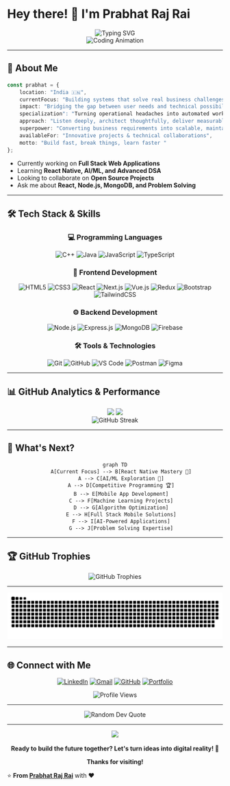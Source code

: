 # Hey there! 👋 I'm Prabhat Raj Rai

<div align="center">
  <img src="https://readme-typing-svg.herokuapp.com?font=Fira+Code&weight=600&size=32&pause=1000&color=00D9FF&center=true&vCenter=true&width=800&lines=Full+Stack+Developer+%7C+Problem+Solver;Building+Digital+Experiences;Turning+Ideas+into+Reality;Always+Pushing+Boundaries!" alt="Typing SVG" />
</div>

<div align="center">
  <img src="https://user-images.githubusercontent.com/74038190/225813708-98b745f2-7d22-48cf-9150-083f1b00d6c9.gif" alt="Coding Animation" width="500"/>
</div>


---

## 🚀 About Me

```typescript
const prabhat = {
    location: "India 🇮🇳",
    currentFocus: "Building systems that solve real business challenges",
    impact: "Bridging the gap between user needs and technical possibilities",
    specialization": "Turning operational headaches into automated workflows",
    approach: "Listen deeply, architect thoughtfully, deliver measurably",
    superpower: "Converting business requirements into scalable, maintainable systems",
    availableFor: "Innovative projects & technical collaborations",
    motto: "Build fast, break things, learn faster "
};
```

- Currently working on **Full Stack Web Applications**
- Learning **React Native, AI/ML, and Advanced DSA**
- Looking to collaborate on **Open Source Projects**
- Ask me about **React, Node.js, MongoDB, and Problem Solving**
---

## 🛠️ Tech Stack & Skills

<div align="center">

### 💻 Programming Languages
![C++](https://img.shields.io/badge/C++-%2300599C.svg?style=for-the-badge&logo=c%2B%2B&logoColor=white)
![Java](https://img.shields.io/badge/Java-%23ED8B00.svg?style=for-the-badge&logo=java&logoColor=white)
![JavaScript](https://img.shields.io/badge/JavaScript-%23323330.svg?style=for-the-badge&logo=javascript&logoColor=%23F7DF1E)
![TypeScript](https://img.shields.io/badge/TypeScript-%23007ACC.svg?style=for-the-badge&logo=typescript&logoColor=white)

### 🎨 Frontend Development
![HTML5](https://img.shields.io/badge/HTML5-%23E34F26.svg?style=for-the-badge&logo=html5&logoColor=white)
![CSS3](https://img.shields.io/badge/CSS3-%231572B6.svg?style=for-the-badge&logo=css3&logoColor=white)
![React](https://img.shields.io/badge/React-%2320232a.svg?style=for-the-badge&logo=react&logoColor=%2361DAFB)
![Next.js](https://img.shields.io/badge/Next.js-black?style=for-the-badge&logo=next.js&logoColor=white)
![Vue.js](https://img.shields.io/badge/Vue.js-%2335495e.svg?style=for-the-badge&logo=vuedotjs&logoColor=%234FC08D)
![Redux](https://img.shields.io/badge/Redux-%23593d88.svg?style=for-the-badge&logo=redux&logoColor=white)
![Bootstrap](https://img.shields.io/badge/Bootstrap-%23563D7C.svg?style=for-the-badge&logo=bootstrap&logoColor=white)
![TailwindCSS](https://img.shields.io/badge/Tailwind-%2338B2AC.svg?style=for-the-badge&logo=tailwind-css&logoColor=white)

### ⚙️ Backend Development
![Node.js](https://img.shields.io/badge/Node.js-6DA55F?style=for-the-badge&logo=node.js&logoColor=white)
![Express.js](https://img.shields.io/badge/Express.js-%23404d59.svg?style=for-the-badge&logo=express&logoColor=%2361DAFB)
![MongoDB](https://img.shields.io/badge/MongoDB-%234ea94b.svg?style=for-the-badge&logo=mongodb&logoColor=white)
![Firebase](https://img.shields.io/badge/Firebase-%23039BE5.svg?style=for-the-badge&logo=firebase)

### 🛠️ Tools & Technologies
![Git](https://img.shields.io/badge/Git-%23F05033.svg?style=for-the-badge&logo=git&logoColor=white)
![GitHub](https://img.shields.io/badge/GitHub-%23121011.svg?style=for-the-badge&logo=github&logoColor=white)
![VS Code](https://img.shields.io/badge/VS%20Code-0078d4.svg?style=for-the-badge&logo=visual-studio-code&logoColor=white)
![Postman](https://img.shields.io/badge/Postman-FF6C37?style=for-the-badge&logo=postman&logoColor=white)
![Figma](https://img.shields.io/badge/Figma-%23F24E1E.svg?style=for-the-badge&logo=figma&logoColor=white)

</div>

---

## 📊 GitHub Analytics & Performance

<div align="center">
  <img height="180em" src="https://github-readme-stats.vercel.app/api?username=Rai-prabhatraj&show_icons=true&theme=radical&include_all_commits=true&count_private=true&border_radius=10&token=YOURGITHUBTOKEN"/>
  <img height="180em" src="https://github-readme-stats.vercel.app/api/top-langs/?username=Rai-prabhatraj&layout=compact&langs_count=10&theme=radical&border_radius=10&token=YOURGITHUBTOKEN"/>
</div>
<div align="center">
 <img src="https://github-readme-streak-stats.herokuapp.com/?user=Rai-prabhatraj&theme=radical&border_radius=10" alt="GitHub Streak"/> 
</div>
<!-- <div align="center">
  <img src="https://github-readme-activity-graph.vercel.app/graph?username=Rai-prabhatraj&theme=redical&bg_color=0d1117&color=f85d7f&line=f85d7f&point=f85d7f&area=true&hide_border=true&border_radius=10" alt="Activity Graph"/>
</div> -->

---

## 🎯 What's Next?

<div align="center">

```mermaid
graph TD
    A[Current Focus] --> B[React Native Mastery 📱]
    A --> C[AI/ML Exploration 🤖]
    A --> D[Competitive Programming 🏆]
    B --> E[Mobile App Development]
    C --> F[Machine Learning Projects]
    D --> G[Algorithm Optimization]
    E --> H[Full Stack Mobile Solutions]
    F --> I[AI-Powered Applications]
    G --> J[Problem Solving Expertise]
```

</div>

---

## 🏆 GitHub Trophies

<div align="center">
  <img src="https://github-profile-trophy.vercel.app/?username=Rai-prabhatraj&theme=tokyonight&no-frame=false&no-bg=false&margin-w=4&row=1" alt="GitHub Trophies"/>
</div>

---


<div align="center">
  
![Snake animation](https://raw.githubusercontent.com/platane/platane/output/github-contribution-grid-snake-dark.svg)

</div>

---

## 🌐 Connect with Me

<div align="center">

[![LinkedIn](https://img.shields.io/badge/LinkedIn-%230077B5.svg?style=for-the-badge&logo=linkedin&logoColor=white)](https://www.linkedin.com/in/prabhat-raj-rai-81984b196/)
[![Gmail](https://img.shields.io/badge/Gmail-D14836?style=for-the-badge&logo=gmail&logoColor=white)](mailto:prabhatrajrai4@gmail.com)
[![GitHub](https://img.shields.io/badge/GitHub-%23121011.svg?style=for-the-badge&logo=github&logoColor=white)](https://github.com/Rai-prabhatraj)
[![Portfolio](https://img.shields.io/badge/Portfolio-%23000000.svg?style=for-the-badge&logo=firefox&logoColor=#FF7139)](https://prabhatrajrai.xyz)

</div>

<div align="center">
  <img src="https://komarev.com/ghpvc/?username=Rai-prabhatraj&label=Profile%20views&color=0e75b6&style=flat" alt="Profile Views"/>
</div>

---

<div align="center">
  <img src="https://quotes-github-readme.vercel.app/api?type=horizontal&theme=radical" alt="Random Dev Quote"/>
</div>

---

<div align="center">

  <img src="https://user-images.githubusercontent.com/74038190/212284087-bbe7e430-757e-4901-90bf-4cd2ce3e1852.gif" width="100">
  
  **Ready to build the future together? Let's turn ideas into digital reality! 🚀**
  
  
  **Thanks for visiting!**
</div>


⭐️ **From [Prabhat Raj Rai](https://github.com/Rai-prabhatraj)** with ❤️
